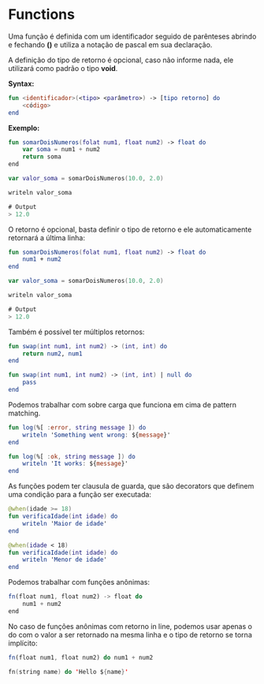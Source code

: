 # Functions

Uma função é definida com um identificador seguido de parênteses abrindo e fechando **()** e utiliza a notação de pascal em sua declaração.

A definição do tipo de retorno é opcional, caso não informe nada, ele utilizará como padrão o tipo **void**.

**Syntax:**

```kotlin
fun <identificador>(<tipo> <parâmetro>) -> [tipo retorno] do
    <código>
end
```

**Exemplo:**

```kotlin
fun somarDoisNumeros(folat num1, float num2) -> float do
    var soma = num1 + num2
    return soma
end

var valor_soma = somarDoisNumeros(10.0, 2.0)

writeln valor_soma

# Output
> 12.0
```

O retorno é opcional, basta definir o tipo de retorno e ele automaticamente retornará a última linha:

```kotlin
fun somarDoisNumeros(folat num1, float num2) -> float do
    num1 + num2
end

var valor_soma = somarDoisNumeros(10.0, 2.0)

writeln valor_soma

# Output
> 12.0
```

Também é possível ter múltiplos retornos:

```kotlin
fun swap(int num1, int num2) -> (int, int) do
    return num2, num1
end
```

```kotlin
fun swap(int num1, int num2) -> (int, int) | null do
    pass
end
```

Podemos trabalhar com sobre carga que funciona em cima de pattern matching.

```kotlin
fun log(%[ :error, string message ]) do
    writeln 'Something went wrong: ${message}'
end

fun log(%[ :ok, string message ]) do
    writeln 'It works: ${message}'
end
```

As funções podem ter clausula de guarda, que são decorators que definem uma condição para a função ser executada:

```kotlin
@when(idade >= 18)
fun verificaIdade(int idade) do
    writeln 'Maior de idade'
end

@when(idade < 18)
fun verificaIdade(int idade) do
    writeln 'Menor de idade'
end
```

Podemos trabalhar com funções anônimas:

```typescript
fn(float num1, float num2) -> float do
    num1 + num2
end
```

No caso de funções anônimas com retorno in line, podemos usar apenas o do com o valor a ser retornado na mesma linha e o tipo de retorno se torna implícito:

```typescript
fn(float num1, float num2) do num1 + num2
```

```kotlin
fn(string name) do 'Hello ${name}'
```
